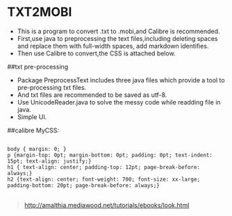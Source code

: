 # TXT2MOBI
- This is a program to convert .txt to .mobi,and Calibre is recommended.
- First,use java to preprocessing the text files,including deleting spaces and replace them with full-width spaces, add markdown identifies.
- Then use Calibre to convert,the CSS is attached below.

##txt pre-processing
- Package PreprocessText includes three java files which provide a tool to pre-processing txt files.
- And txt files are recommended to be saved as utf-8.
- Use UnicodeReader.java to solve the messy code while readding file in java.
- Simple UI.

##calibre 
MyCSS:
<pre>
<code>
body { margin: 0; }
p {margin-top: 0pt; margin-bottom: 0pt; padding: 0pt; text-indent: 15pt; text-align: justify;}
h1 { text-align: center; padding-top: 12pt; page-break-before: always;}
h2 {text-align: center; font-weight: 700; font-size: xx-large; padding-bottom: 20pt; page-break-before: always;}
</code>
</pre>
> http://amalthia.mediawood.net/tutorials/ebooks/look.html
